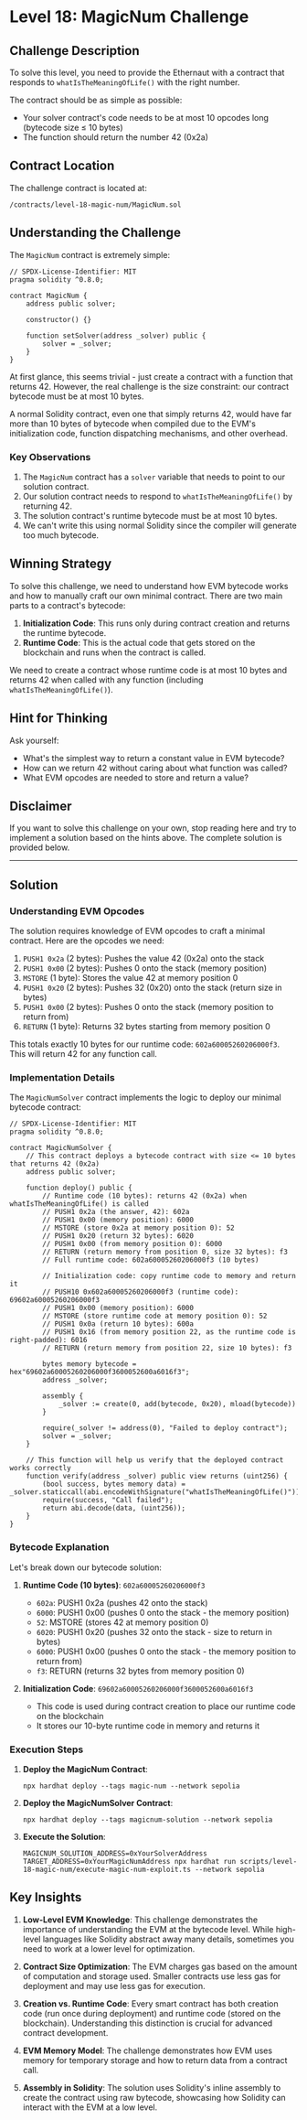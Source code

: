 # Level 18: MagicNum Challenge

## Challenge Description

To solve this level, you need to provide the Ethernaut with a contract that responds to `whatIsTheMeaningOfLife()` with the right number.

The contract should be as simple as possible:
- Your solver contract's code needs to be at most 10 opcodes long (bytecode size ≤ 10 bytes)
- The function should return the number 42 (0x2a)

## Contract Location

The challenge contract is located at:
```
/contracts/level-18-magic-num/MagicNum.sol
```

## Understanding the Challenge

The `MagicNum` contract is extremely simple:

```solidity
// SPDX-License-Identifier: MIT
pragma solidity ^0.8.0;

contract MagicNum {
    address public solver;

    constructor() {}

    function setSolver(address _solver) public {
        solver = _solver;
    }
}
```

At first glance, this seems trivial - just create a contract with a function that returns 42. However, the real challenge is the size constraint: our contract bytecode must be at most 10 bytes. 

A normal Solidity contract, even one that simply returns 42, would have far more than 10 bytes of bytecode when compiled due to the EVM's initialization code, function dispatching mechanisms, and other overhead.

### Key Observations

1. The `MagicNum` contract has a `solver` variable that needs to point to our solution contract.
2. Our solution contract needs to respond to `whatIsTheMeaningOfLife()` by returning 42.
3. The solution contract's runtime bytecode must be at most 10 bytes.
4. We can't write this using normal Solidity since the compiler will generate too much bytecode.

## Winning Strategy

To solve this challenge, we need to understand how EVM bytecode works and how to manually craft our own minimal contract. There are two main parts to a contract's bytecode:

1. **Initialization Code**: This runs only during contract creation and returns the runtime bytecode.
2. **Runtime Code**: This is the actual code that gets stored on the blockchain and runs when the contract is called.

We need to create a contract whose runtime code is at most 10 bytes and returns 42 when called with any function (including `whatIsTheMeaningOfLife()`).

## Hint for Thinking

Ask yourself:
* What's the simplest way to return a constant value in EVM bytecode?
* How can we return 42 without caring about what function was called?
* What EVM opcodes are needed to store and return a value?

## Disclaimer

If you want to solve this challenge on your own, stop reading here and try to implement a solution based on the hints above. The complete solution is provided below.

---

## Solution

### Understanding EVM Opcodes

The solution requires knowledge of EVM opcodes to craft a minimal contract. Here are the opcodes we need:

1. `PUSH1 0x2a` (2 bytes): Pushes the value 42 (0x2a) onto the stack
2. `PUSH1 0x00` (2 bytes): Pushes 0 onto the stack (memory position)
3. `MSTORE` (1 byte): Stores the value 42 at memory position 0
4. `PUSH1 0x20` (2 bytes): Pushes 32 (0x20) onto the stack (return size in bytes)
5. `PUSH1 0x00` (2 bytes): Pushes 0 onto the stack (memory position to return from)
6. `RETURN` (1 byte): Returns 32 bytes starting from memory position 0

This totals exactly 10 bytes for our runtime code: `602a60005260206000f3`. This will return 42 for any function call.

### Implementation Details

The `MagicNumSolver` contract implements the logic to deploy our minimal bytecode contract:

```solidity
// SPDX-License-Identifier: MIT
pragma solidity ^0.8.0;

contract MagicNumSolver {
    // This contract deploys a bytecode contract with size <= 10 bytes that returns 42 (0x2a)
    address public solver;
    
    function deploy() public {
        // Runtime code (10 bytes): returns 42 (0x2a) when whatIsTheMeaningOfLife() is called
        // PUSH1 0x2a (the answer, 42): 602a
        // PUSH1 0x00 (memory position): 6000
        // MSTORE (store 0x2a at memory position 0): 52
        // PUSH1 0x20 (return 32 bytes): 6020
        // PUSH1 0x00 (from memory position 0): 6000
        // RETURN (return memory from position 0, size 32 bytes): f3
        // Full runtime code: 602a60005260206000f3 (10 bytes)

        // Initialization code: copy runtime code to memory and return it
        // PUSH10 0x602a60005260206000f3 (runtime code): 69602a60005260206000f3
        // PUSH1 0x00 (memory position): 6000
        // MSTORE (store runtime code at memory position 0): 52
        // PUSH1 0x0a (return 10 bytes): 600a
        // PUSH1 0x16 (from memory position 22, as the runtime code is right-padded): 6016
        // RETURN (return memory from position 22, size 10 bytes): f3
        
        bytes memory bytecode = hex"69602a60005260206000f3600052600a6016f3";
        address _solver;

        assembly {
            _solver := create(0, add(bytecode, 0x20), mload(bytecode))
        }

        require(_solver != address(0), "Failed to deploy contract");
        solver = _solver;
    }

    // This function will help us verify that the deployed contract works correctly
    function verify(address _solver) public view returns (uint256) {
        (bool success, bytes memory data) = _solver.staticcall(abi.encodeWithSignature("whatIsTheMeaningOfLife()"));
        require(success, "Call failed");
        return abi.decode(data, (uint256));
    }
}
```

### Bytecode Explanation

Let's break down our bytecode solution:

1. **Runtime Code (10 bytes)**: `602a60005260206000f3`
   - `602a`: PUSH1 0x2a (pushes 42 onto the stack)
   - `6000`: PUSH1 0x00 (pushes 0 onto the stack - the memory position)
   - `52`: MSTORE (stores 42 at memory position 0)
   - `6020`: PUSH1 0x20 (pushes 32 onto the stack - size to return in bytes)
   - `6000`: PUSH1 0x00 (pushes 0 onto the stack - the memory position to return from)
   - `f3`: RETURN (returns 32 bytes from memory position 0)

2. **Initialization Code**: `69602a60005260206000f3600052600a6016f3`
   - This code is used during contract creation to place our runtime code on the blockchain
   - It stores our 10-byte runtime code in memory and returns it

### Execution Steps

1. **Deploy the MagicNum Contract**:
   ```shell
   npx hardhat deploy --tags magic-num --network sepolia
   ```

2. **Deploy the MagicNumSolver Contract**:
   ```shell
   npx hardhat deploy --tags magicnum-solution --network sepolia
   ```

3. **Execute the Solution**:
   ```shell
   MAGICNUM_SOLUTION_ADDRESS=0xYourSolverAddress TARGET_ADDRESS=0xYourMagicNumAddress npx hardhat run scripts/level-18-magic-num/execute-magic-num-exploit.ts --network sepolia
   ```

## Key Insights

1. **Low-Level EVM Knowledge**: This challenge demonstrates the importance of understanding the EVM at the bytecode level. While high-level languages like Solidity abstract away many details, sometimes you need to work at a lower level for optimization.

2. **Contract Size Optimization**: The EVM charges gas based on the amount of computation and storage used. Smaller contracts use less gas for deployment and may use less gas for execution.

3. **Creation vs. Runtime Code**: Every smart contract has both creation code (run once during deployment) and runtime code (stored on the blockchain). Understanding this distinction is crucial for advanced contract development.

4. **EVM Memory Model**: The challenge demonstrates how EVM uses memory for temporary storage and how to return data from a contract call.

5. **Assembly in Solidity**: The solution uses Solidity's inline assembly to create the contract using raw bytecode, showcasing how Solidity can interact with the EVM at a low level.
